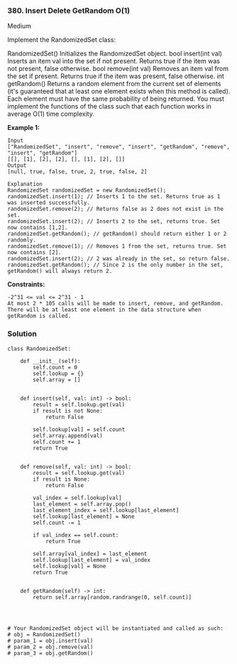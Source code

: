 ### 380. Insert Delete GetRandom O(1)
Medium

Implement the RandomizedSet class:

RandomizedSet() Initializes the RandomizedSet object.
bool insert(int val) Inserts an item val into the set if not present. Returns true if the item was not present, false otherwise.
bool remove(int val) Removes an item val from the set if present. Returns true if the item was present, false otherwise.
int getRandom() Returns a random element from the current set of elements (it's guaranteed that at least one element exists when this method is called). Each element must have the same probability of being returned.
You must implement the functions of the class such that each function works in average O(1) time complexity. 

**Example 1:**
```
Input
["RandomizedSet", "insert", "remove", "insert", "getRandom", "remove", "insert", "getRandom"]
[[], [1], [2], [2], [], [1], [2], []]
Output
[null, true, false, true, 2, true, false, 2]

Explanation
RandomizedSet randomizedSet = new RandomizedSet();
randomizedSet.insert(1); // Inserts 1 to the set. Returns true as 1 was inserted successfully.
randomizedSet.remove(2); // Returns false as 2 does not exist in the set.
randomizedSet.insert(2); // Inserts 2 to the set, returns true. Set now contains [1,2].
randomizedSet.getRandom(); // getRandom() should return either 1 or 2 randomly.
randomizedSet.remove(1); // Removes 1 from the set, returns true. Set now contains [2].
randomizedSet.insert(2); // 2 was already in the set, so return false.
randomizedSet.getRandom(); // Since 2 is the only number in the set, getRandom() will always return 2.
``` 

**Constraints:**
```
-2^31 <= val <= 2^31 - 1
At most 2 * 105 calls will be made to insert, remove, and getRandom.
There will be at least one element in the data structure when getRandom is called.
```

### Solution
```
class RandomizedSet:

    def __init__(self):
        self.count = 0
        self.lookup = {}
        self.array = []
        

    def insert(self, val: int) -> bool:
        result = self.lookup.get(val)
        if result is not None:
            return False

        self.lookup[val] = self.count
        self.array.append(val)
        self.count += 1
        return True
        

    def remove(self, val: int) -> bool:
        result = self.lookup.get(val)
        if result is None:
            return False
        
        val_index = self.lookup[val]
        last_element = self.array.pop()
        last_element_index = self.lookup[last_element]
        self.lookup[last_element] = None
        self.count -= 1
        
        if val_index == self.count:
            return True
        
        self.array[val_index] = last_element
        self.lookup[last_element] = val_index
        self.lookup[val] = None
        return True
        

    def getRandom(self) -> int:
        return self.array[random.randrange(0, self.count)]
        
        


# Your RandomizedSet object will be instantiated and called as such:
# obj = RandomizedSet()
# param_1 = obj.insert(val)
# param_2 = obj.remove(val)
# param_3 = obj.getRandom()
```

